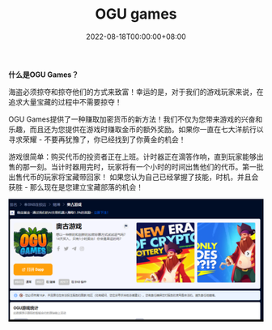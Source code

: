 ﻿---
title: "OGU games"
description: "想以一种新的和创新的加密彩票方式试试运气吗？14天买入，只有1小时卖出！你会是幸运的吗？"
date: 2022-08-18T00:00:00+08:00
lastmod: 2022-08-18T00:00:00+08:00
draft: false
authors: ["june"]
featuredImage: "ogu-games.png"
tags: ["Gambling","OGU games"]
categories: ["nfts"]
nfts: ["Gambling"]
blockchain: "BSC"
website: "https://dappradar.com/binance-smart-chain/gambling/ogu-games"
twitter: ""
discord: ""
telegram: ""
github: ""
youtube: ""
twitch: ""
facebook: ""
instagram: ""
reddit: ""
medium: ""
steam: ""
gitbook: ""
googleplay: ""
appstore: ""
status: "Live"
weight: 
lightgallery: true
toc: true
pinned: false
recommend: false
recommend1: false
---

**什么是OGU Games？**

海盗必须掠夺和掠夺他们的方式来致富！幸运的是，对于我们的游戏玩家来说，在追求大量宝藏的过程中不需要掠夺！

OGU Games提供了一种赚取加密货币的新方法！我们不仅为您带来游戏的兴奋和乐趣，而且还为您提供在游戏时赚取金币的额外奖励。如果你一直在七大洋航行以寻求荣耀 - 不要再犹豫了，你已经找到了你黄金的机会！

游戏很简单：购买代币的投资者正在上班。计时器正在滴答作响，直到玩家能够出售的那一刻。当计时器用完时，玩家将有一个小时的时间出售他们的代币。第一批出售代币的玩家将宝藏带回家！
如果您认为自己已经掌握了技能，时机，并且会获胜 - 那么现在是您建立宝藏部落的机会！

![赚取加密货币的新方法](38.png)